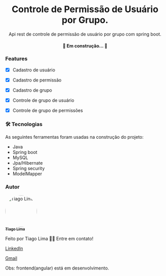 
<h1 align="center">Controle de Permissão de Usuário por Grupo.</h1>

<p align="center">Api rest de controle de permissão de usuário por grupo com spring boot.</p>


<h4 align="center"> 
	🚧 Em construção... 🚧
</h4>


### Features
- [x] Cadastro de usuário
- [x] Cadastro de permissão
- [x] Cadastro de grupo
- [x] Controle de grupo de usuário
- [x] Controle de grupo de permissões 


### 🛠 Tecnologias
As seguintes ferramentas foram usadas na construção do projeto:
- Java 
- Spring boot
- MySQL
- Jpa/Hibernate
- Spring security
- ModelMapper


### Autor
 
<a href="https://media-exp1.licdn.com/dms/image/C4D03AQFi1T6CcqeAHQ/profile-displayphoto-shrink_200_200/0/1572101384391?e=1613606400&v=beta&t=uSf-zZbyhIyh5VDmqcRjuicxUhe5tRmJBxueUp9-WeI">
 <img style="border-radius: 50%;" src="https://media-exp1.licdn.com/dms/image/C4D03AQFi1T6CcqeAHQ/profile-displayphoto-shrink_200_200/0/1572101384391?e=1613606400&v=beta&t=uSf-zZbyhIyh5VDmqcRjuicxUhe5tRmJBxueUp9-WeI" width="100px;" alt="Tiago Lima"/>
 <br />
 <sub><b>Tiago Lima</b></sub>
 </a>


Feito por Tiago Lima 👋🏽 Entre em contato!

<a href="https://www.linkedin.com/in/tiago-santos-de-lima-20941b11b">LinkedIn</a>

<a href="tiago.ldeveloper@gmail.com">Gmail</a>


Obs: frontend(angular) está em desenvolvimento.

